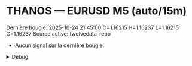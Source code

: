 # THANOS — EURUSD M5 (auto/15m)
Dernière bougie: 2025-10-24 21:45:00  O=1.16215  H=1.16237  L=1.16215  C=1.16237
Source active: twelvedata_repo

- Aucun signal sur la dernière bougie.

<details><summary>Debug</summary>

- TD_API_KEY manquant.

</details>